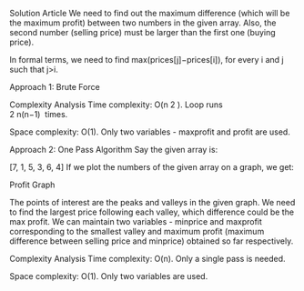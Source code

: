 Solution Article
We need to find out the maximum difference (which will be the maximum profit) between two numbers in the given array. Also, the second number (selling price) must be larger than the first one (buying price).

In formal terms, we need to find max(prices[j]−prices[i]), for every i and j such that j>i.

Approach 1: Brute Force

Complexity Analysis
Time complexity: O(n 
2
 ). Loop runs  
2
n(n−1)
​
  times.

Space complexity: O(1). Only two variables - maxprofit and profit are used.

Approach 2: One Pass
Algorithm
Say the given array is:

[7, 1, 5, 3, 6, 4]
If we plot the numbers of the given array on a graph, we get:

Profit Graph

The points of interest are the peaks and valleys in the given graph. We need to find the largest price following each valley, which difference could be the max profit.
We can maintain two variables - minprice and maxprofit corresponding to the smallest valley and maximum profit (maximum difference between selling price and minprice) obtained so far respectively.


Complexity Analysis
Time complexity: O(n). Only a single pass is needed.

Space complexity: O(1). Only two variables are used.